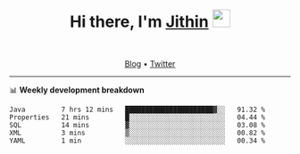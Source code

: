 <h1 align="center">Hi there, I'm <a href="https://jithset.github.io/" target="_blank">Jithin</a> <img
src="https://github.com/blackcater/blackcater/raw/main/images/Hi.gif" height="32" /></h1>

<br />

<p align="center">
  <a href="https://jithset.github.io">Blog</a> •
  <a href="https://twitter.com/jithset">Twitter</a>
</p>

---

📊 **Weekly development breakdown**

<!--START_SECTION:waka-->
```text
Java         7 hrs 12 mins   ██████████████████████▓░░   91.32 % 
Properties   21 mins         █░░░░░░░░░░░░░░░░░░░░░░░░   04.44 % 
SQL          14 mins         ▓░░░░░░░░░░░░░░░░░░░░░░░░   03.08 % 
XML          3 mins          ▒░░░░░░░░░░░░░░░░░░░░░░░░   00.82 % 
YAML         1 min           ░░░░░░░░░░░░░░░░░░░░░░░░░   00.34 % 
```
<!--END_SECTION:waka-->

